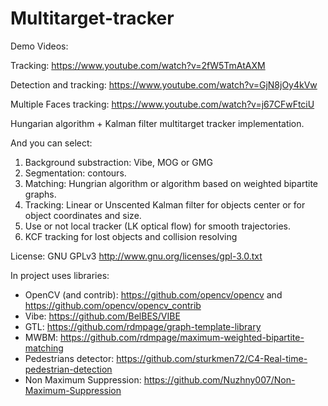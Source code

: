 # Multitarget-tracker

Demo Videos:

Tracking: https://www.youtube.com/watch?v=2fW5TmAtAXM

Detection and tracking: https://www.youtube.com/watch?v=GjN8jOy4kVw

Multiple Faces tracking: https://www.youtube.com/watch?v=j67CFwFtciU

Hungarian algorithm + Kalman filter multitarget tracker implementation.

And you can select:
1. Background substraction: Vibe, MOG or GMG
2. Segmentation: contours.
3. Matching: Hungrian algorithm or algorithm based on weighted bipartite graphs.
4. Tracking: Linear or Unscented Kalman filter for objects center or for object coordinates and size.
5. Use or not local tracker (LK optical flow) for smooth trajectories.
6. KCF tracking for lost objects and collision resolving

License: GNU GPLv3 http://www.gnu.org/licenses/gpl-3.0.txt 


In project uses libraries:
- OpenCV (and contrib): https://github.com/opencv/opencv and https://github.com/opencv/opencv_contrib
- Vibe: https://github.com/BelBES/VIBE
- GTL: https://github.com/rdmpage/graph-template-library
- MWBM: https://github.com/rdmpage/maximum-weighted-bipartite-matching
- Pedestrians detector: https://github.com/sturkmen72/C4-Real-time-pedestrian-detection
- Non Maximum Suppression: https://github.com/Nuzhny007/Non-Maximum-Suppression
